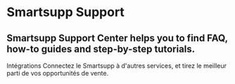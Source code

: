 # Smartsupp Support
## Smartsupp Support Center helps you to find FAQ, how-to guides and step-by-step tutorials.
Intégrations 
Connectez le Smartsupp à d'autres services, et tirez le meilleur parti de vos opportunités de vente.

